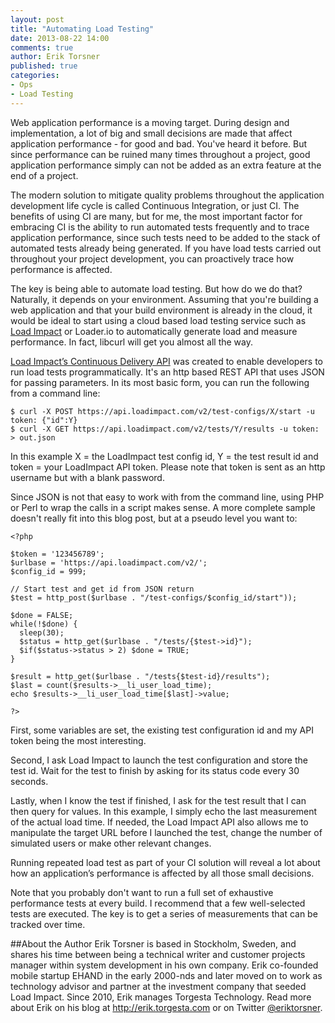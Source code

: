 ```yaml
---
layout: post
title: "Automating Load Testing"
date: 2013-08-22 14:00
comments: true
author: Erik Torsner
published: true
categories: 
- Ops
- Load Testing
---
```

Web application performance is a moving target. During design and implementation, a lot of big and small decisions are made that affect application performance - for good and bad. You've heard it before. But since performance can be ruined many times throughout a project, good application performance simply can not be added as an extra feature at the end of a project.

The modern solution to mitigate quality problems throughout the application development life cycle is called Continuous Integration, or just CI. The benefits of using CI are many, but for me, the most important factor for embracing CI is the ability to run automated tests frequently and to trace application performance, since such tests need to be added to the stack of automated tests already being generated. If you have load tests carried out throughout your project development, you can proactively trace how performance is affected.<!--More-->

The key is being able to automate load testing. But how do we do that? Naturally, it depends on your environment. Assuming that you're building a web application and that your build environment is already in the cloud, it would be ideal to start using a cloud based load testing service such as [Load Impact][1] or Loader.io to automatically generate load and measure performance. In fact, libcurl will get you almost all the way.

[Load Impact’s Continuous Delivery API][2] was created to enable developers to run load tests programmatically. It's an http based REST API that uses JSON for passing parameters. In its most basic form, you can run the following from a command line:

    $ curl -X POST https://api.loadimpact.com/v2/test-configs/X/start -u token: {"id":Y}
    $ curl -X GET https://api.loadimpact.com/v2/tests/Y/results -u token: > out.json

In this example X = the LoadImpact test config id, Y = the test result id and token = your LoadImpact API token. Please note that token is sent as an http username but with a blank password.

Since JSON is not that easy to work with from the command line, using PHP or Perl to wrap the calls in a script makes sense. A more complete sample doesn't really fit into this blog post, but at a pseudo level you want to:

	<?php

	$token = '123456789';
	$urlbase = 'https://api.loadimpact.com/v2/';
	$config_id = 999;

	// Start test and get id from JSON return
	$test = http_post($urlbase . "/test-configs/$config_id/start"));

	$done = FALSE;
	while(!$done) {
	  sleep(30);
	  $status = http_get($urlbase . "/tests/{$test->id}");
	  $if($status->status > 2) $done = TRUE;
	}

	$result = http_get($urlbase . "/tests{$test-id}/results");
	$last = count($results->__li_user_load_time); 
	echo $results->__li_user_load_time[$last]->value; 

	?>

First, some variables are set, the existing test configuration id and my API token being the most interesting. 

Second, I ask Load Impact to launch the test configuration and store the test id. Wait for the test to finish by asking for its status code every 30 seconds. 

Lastly, when I know the test if finished, I ask for the test result that I can then query for values. In this example, I simply echo the last measurement of the actual load time. If needed, the Load Impact API also allows me to manipulate the target URL before I launched the test, change the number of simulated users or make other relevant changes.

Running repeated load test as part of your CI solution will reveal a lot about how an application’s performance is affected by all those small decisions. 

Note that you probably don't want to run a full set of exhaustive performance tests at every build. I recommend that a few well-selected tests are executed. The key is to get a series of measurements that can be tracked over time.

##About the Author
Erik Torsner is based in Stockholm, Sweden, and shares his time between being a technical writer and customer projects manager within system development in his own company. Erik co-founded mobile startup EHAND in the early 2000-nds and later moved on to work as technology advisor and partner at the investment company that seeded Load Impact. Since 2010, Erik manages Torgesta Technology. Read more about Erik on his blog at <http://erik.torgesta.com> or on Twitter [@eriktorsner][3].

[1]: http://www.google.com/url?q=http%3A%2F%2Floadimpact.com%2F&sa=D&sntz=1&usg=AFQjCNHRodldaO8TULdq3M5vAyQFaXxKSA
[2]: http://developer.loadimpact.com/
[3]: http://twitter.com/eriktorsner